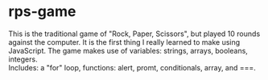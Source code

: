 # rps-game
This is the traditional game of "Rock, Paper, Scissors", but played 10 rounds against the computer.
It is the first thing I really learned to make using JavaScript.
The game makes use of variables: strings, arrays, booleans, integers.  
Includes: a "for" loop, functions: alert, promt, conditionals, array, and ===.
